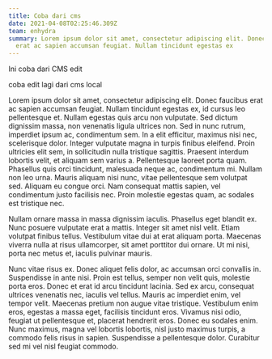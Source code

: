 ```yaml
---
title: Coba dari cms
date: 2021-04-08T02:25:46.309Z
team: enhydra
summary: Lorem ipsum dolor sit amet, consectetur adipiscing elit. Donec faucibus
  erat ac sapien accumsan feugiat. Nullam tincidunt egestas ex
---
```

Ini coba dari CMS edit

coba edit lagi dari cms local

Lorem ipsum dolor sit amet, consectetur adipiscing elit. Donec faucibus erat ac sapien accumsan feugiat. Nullam tincidunt egestas ex, id cursus leo pellentesque et. Nullam egestas quis arcu non vulputate. Sed dictum dignissim massa, non venenatis ligula ultrices non. Sed in nunc rutrum, imperdiet ipsum ac, condimentum sem. In a elit efficitur, maximus nisi nec, scelerisque dolor. Integer vulputate magna in turpis finibus eleifend. Proin ultricies elit sem, in sollicitudin nulla tristique sagittis. Praesent interdum lobortis velit, et aliquam sem varius a. Pellentesque laoreet porta quam. Phasellus quis orci tincidunt, malesuada neque ac, condimentum mi. Nullam non leo urna. Mauris aliquam nisi nunc, vitae pellentesque sem volutpat sed. Aliquam eu congue orci. Nam consequat mattis sapien, vel condimentum justo facilisis nec. Proin molestie egestas quam, ac sodales est tristique nec.

Nullam ornare massa in massa dignissim iaculis. Phasellus eget blandit ex. Nunc posuere vulputate erat a mattis. Integer sit amet nisl velit. Etiam volutpat finibus tellus. Vestibulum vitae dui at erat aliquam porta. Maecenas viverra nulla at risus ullamcorper, sit amet porttitor dui ornare. Ut mi nisi, porta nec metus et, iaculis pulvinar mauris.

Nunc vitae risus ex. Donec aliquet felis dolor, ac accumsan orci convallis in. Suspendisse in ante nisi. Proin est tellus, semper non velit quis, molestie porta eros. Donec et erat id arcu tincidunt lacinia. Sed ex arcu, consequat ultrices venenatis nec, iaculis vel tellus. Mauris ac imperdiet enim, vel tempor velit. Maecenas pretium non augue vitae tristique. Vestibulum enim eros, egestas a massa eget, facilisis tincidunt eros. Vivamus nisi odio, feugiat ut pellentesque et, placerat hendrerit eros. Donec eu sodales enim. Nunc maximus, magna vel lobortis lobortis, nisl justo maximus turpis, a commodo felis risus in sapien. Suspendisse a pellentesque dolor. Curabitur sed mi vel nisl feugiat commodo.